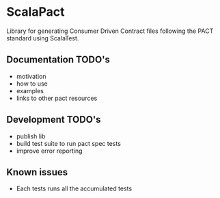 # ScalaPact
Library for generating Consumer Driven Contract files following the PACT standard using ScalaTest.

## Documentation TODO's
- motivation
- how to use
- examples
- links to other pact resources

## Development TODO's
- publish lib
- build test suite to run pact spec tests
- improve error reporting

## Known issues
- Each tests runs all the accumulated tests
